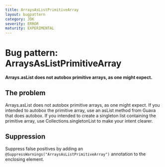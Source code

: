 ```yaml
---
title: ArraysAsListPrimitiveArray
layout: bugpattern
category: JDK
severity: ERROR
maturity: EXPERIMENTAL
---
```


# Bug pattern: ArraysAsListPrimitiveArray
__Arrays.asList does not autobox primitive arrays, as one might expect.__

## The problem
Arrays.asList does not autobox primitive arrays, as one might expect. If you intended to autobox the primitive array, use an asList method from Guava that does autobox.  If you intended to create a singleton list containing the primitive array, use Collections.singletonList to make your intent clearer.

## Suppression
Suppress false positives by adding an `@SuppressWarnings("ArraysAsListPrimitiveArray")` annotation to the enclosing element.
